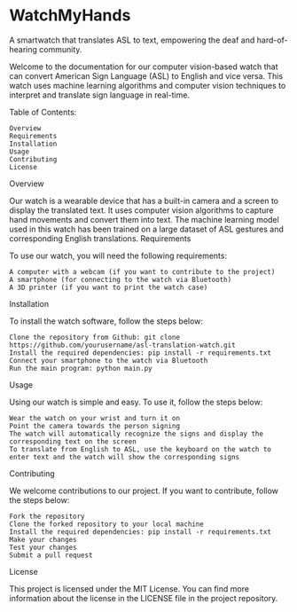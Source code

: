 # WatchMyHands
A smartwatch that translates ASL to text, empowering the deaf and hard-of-hearing community.

Welcome to the documentation for our computer vision-based watch that can convert American Sign Language (ASL) to English and vice versa. This watch uses machine learning algorithms and computer vision techniques to interpret and translate sign language in real-time.

Table of Contents:

    Overview
    Requirements
    Installation
    Usage
    Contributing
    License

Overview

Our watch is a wearable device that has a built-in camera and a screen to display the translated text. It uses computer vision algorithms to capture hand movements and convert them into text. The machine learning model used in this watch has been trained on a large dataset of ASL gestures and corresponding English translations.
Requirements

To use our watch, you will need the following requirements:

    A computer with a webcam (if you want to contribute to the project)
    A smartphone (for connecting to the watch via Bluetooth)
    A 3D printer (if you want to print the watch case)

Installation

To install the watch software, follow the steps below:

    Clone the repository from Github: git clone https://github.com/yourusername/asl-translation-watch.git
    Install the required dependencies: pip install -r requirements.txt
    Connect your smartphone to the watch via Bluetooth
    Run the main program: python main.py

Usage

Using our watch is simple and easy. To use it, follow the steps below:

    Wear the watch on your wrist and turn it on
    Point the camera towards the person signing
    The watch will automatically recognize the signs and display the corresponding text on the screen
    To translate from English to ASL, use the keyboard on the watch to enter text and the watch will show the corresponding signs

Contributing

We welcome contributions to our project. If you want to contribute, follow the steps below:

    Fork the repository
    Clone the forked repository to your local machine
    Install the required dependencies: pip install -r requirements.txt
    Make your changes
    Test your changes
    Submit a pull request

License

This project is licensed under the MIT License. You can find more information about the license in the LICENSE file in the project repository.
